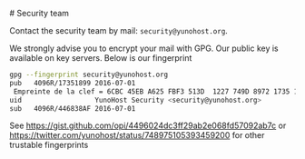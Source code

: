 # Security team

Contact the security team by mail: `security@yunohost.org`.

We strongly advise you to encrypt your mail with GPG. Our public key is available on key servers. Below is our fingerprint

```bash
gpg --fingerprint security@yunohost.org
pub   4096R/17351899 2016-07-01
 Empreinte de la clef = 6CBC 45EB A625 FBF3 513D  1227 749D 8972 1735 1899
uid                  YunoHost Security <security@yunohost.org>
sub   4096R/446838AF 2016-07-01
```

See https://gist.github.com/opi/4496024dc3ff29ab2e068fd57092ab7c or https://twitter.com/yunohost/status/748975105393459200 for other trustable fingerprints